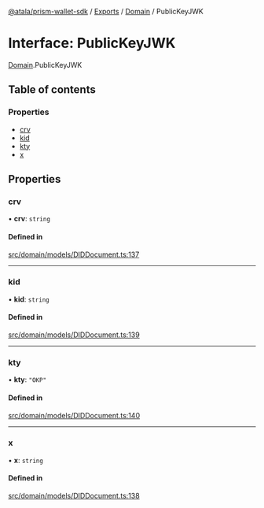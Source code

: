 [@atala/prism-wallet-sdk](../README.md) / [Exports](../modules.md) / [Domain](../modules/Domain.md) / PublicKeyJWK

# Interface: PublicKeyJWK

[Domain](../modules/Domain.md).PublicKeyJWK

## Table of contents

### Properties

- [crv](Domain.PublicKeyJWK.md#crv)
- [kid](Domain.PublicKeyJWK.md#kid)
- [kty](Domain.PublicKeyJWK.md#kty)
- [x](Domain.PublicKeyJWK.md#x)

## Properties

### crv

• **crv**: `string`

#### Defined in

[src/domain/models/DIDDocument.ts:137](https://github.com/hyperledger/identus-edge-agent-sdk-ts/blob/3c504bead94c87cd52de807c230d8a674846dce5/src/domain/models/DIDDocument.ts#L137)

___

### kid

• **kid**: `string`

#### Defined in

[src/domain/models/DIDDocument.ts:139](https://github.com/hyperledger/identus-edge-agent-sdk-ts/blob/3c504bead94c87cd52de807c230d8a674846dce5/src/domain/models/DIDDocument.ts#L139)

___

### kty

• **kty**: ``"OKP"``

#### Defined in

[src/domain/models/DIDDocument.ts:140](https://github.com/hyperledger/identus-edge-agent-sdk-ts/blob/3c504bead94c87cd52de807c230d8a674846dce5/src/domain/models/DIDDocument.ts#L140)

___

### x

• **x**: `string`

#### Defined in

[src/domain/models/DIDDocument.ts:138](https://github.com/hyperledger/identus-edge-agent-sdk-ts/blob/3c504bead94c87cd52de807c230d8a674846dce5/src/domain/models/DIDDocument.ts#L138)
